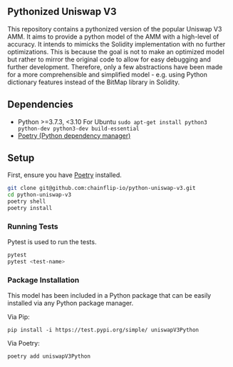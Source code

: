 ## Pythonized Uniswap V3
This repository contains a pythonized version of the popular Uniswap V3 AMM. It aims to provide a python model of the AMM with a high-level of accuracy.
It intends to mimicks the Solidity implementation with no further optimizations. This is because the goal is not to make an optimized model but rather to mirror the original code to allow for easy debugging and further development. Therefore, only a few abstractions have been made for a more comprehensible and simplified model - e.g. using Python dictionary features instead of the BitMap library in Solidity.


## Dependencies

- Python >=3.7.3, <3.10
For Ubuntu `sudo apt-get install python3 python-dev python3-dev build-essential`
- [Poetry (Python dependency manager)](https://python-poetry.org/docs/)


## Setup

First, ensure you have [Poetry](https://python-poetry.org) installed.

```bash
git clone git@github.com:chainflip-io/python-uniswap-v3.git
cd python-uniswap-v3
poetry shell
poetry install
```

### Running Tests

Pytest is used to run the tests.

```bash
pytest
pytest <test-name>
```

### Package Installation
This model has been included in a Python package that can be easily installed via any Python package manager.

Via Pip:

`pip install -i https://test.pypi.org/simple/ uniswapV3Python`

Via Poetry:

`poetry add uniswapV3Python`